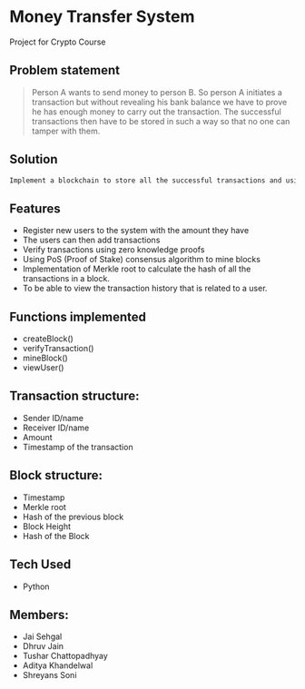 # Money Transfer System
Project for Crypto Course

## Problem statement

>Person A wants to send money to person B. 
So person A initiates a transaction but without revealing his bank balance we have to prove he has enough money to carry out the transaction.
The successful transactions then have to be stored in such a way so that no one can tamper with them. 

## Solution

```sh
Implement a blockchain to store all the successful transactions and using zero knowledge proofs to verify the transactions
```

## Features
- Register new users to the system with the amount they have
- The users can then add transactions
- Verify transactions using zero knowledge proofs
- Using PoS (Proof of Stake) consensus algorithm to mine blocks
- Implementation of Merkle root to calculate the hash of all the transactions in a block.
- To be able to view the transaction history that is related to a user.

## Functions implemented 
- createBlock() 
- verifyTransaction()
- mineBlock()
- viewUser()

## Transaction structure:
- Sender ID/name
- Receiver ID/name
- Amount
- Timestamp of the transaction

## Block structure:
- Timestamp
- Merkle root
- Hash of the previous block
- Block Height
- Hash of the Block

## Tech Used
- Python 

## Members:
- Jai Sehgal
- Dhruv Jain
- Tushar Chattopadhyay
- Aditya Khandelwal
- Shreyans Soni



